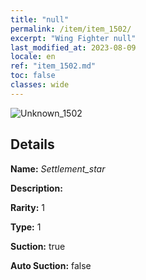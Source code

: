 ```yaml
---
title: "null"
permalink: /item/item_1502/
excerpt: "Wing Fighter null"
last_modified_at: 2023-08-09
locale: en
ref: "item_1502.md"
toc: false
classes: wide
---
```



 ![Unknown_1502](/images/item/Settlement_star_p.png)



## Details

 **Name:** *Settlement_star* 

 **Description:** 

 **Rarity:** 1 

 **Type:** 1 

 **Suction:** true 

 **Auto Suction:** false 


